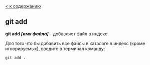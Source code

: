 [< к содержанию](./readme.md)

## git add

**git add _[имя файла]_** - добавляет файл в индекс.

Для того что бы добавить все файлы в каталоге в индекс (кроме игнорируемых), введите в терминал команду:

```
git add .
```
